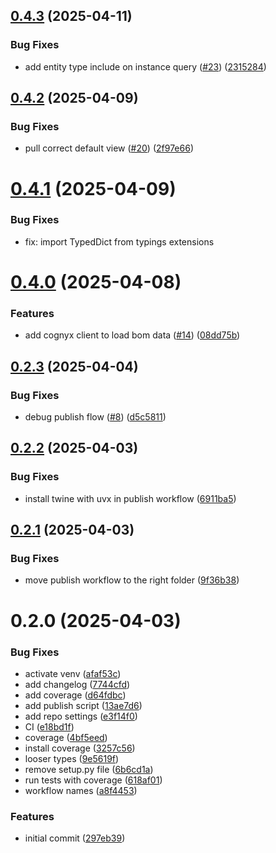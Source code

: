 ## [0.4.3](https://github.com/Cognyx/cognyx-bom-sdk/compare/v0.4.2...v0.4.3) (2025-04-11)


### Bug Fixes

* add entity type include on instance query ([#23](https://github.com/Cognyx/cognyx-bom-sdk/issues/23)) ([2315284](https://github.com/Cognyx/cognyx-bom-sdk/commit/2315284188c4f4281af612b5a74ca320f4e3382c))



## [0.4.2](https://github.com/Cognyx/cognyx-bom-sdk/compare/v0.4.1...v0.4.2) (2025-04-09)


### Bug Fixes

* pull correct default view ([#20](https://github.com/Cognyx/cognyx-bom-sdk/issues/20)) ([2f97e66](https://github.com/Cognyx/cognyx-bom-sdk/commit/2f97e66de015c37c55317397adb74482e60a514c))



# [0.4.1](https://github.com/Cognyx/cognyx-bom-sdk/compare/v0.4.0...v0.4.1) (2025-04-09)

### Bug Fixes

- fix: import TypedDict from typings extensions

# [0.4.0](https://github.com/Cognyx/cognyx-bom-sdk/compare/v0.2.5...v0.4.0) (2025-04-08)

### Features

- add cognyx client to load bom data ([#14](https://github.com/Cognyx/cognyx-bom-sdk/issues/14)) ([08dd75b](https://github.com/Cognyx/cognyx-bom-sdk/commit/08dd75bfc6dbf972f2754d22fd01936fe642329a))

## [0.2.3](https://github.com/Cognyx/cognyx-bom-sdk/compare/v0.2.2...v0.2.3) (2025-04-04)

### Bug Fixes

- debug publish flow ([#8](https://github.com/Cognyx/cognyx-bom-sdk/issues/8)) ([d5c5811](https://github.com/Cognyx/cognyx-bom-sdk/commit/d5c5811cfb1bc9b14379818c697739221cf8885f))

## [0.2.2](https://github.com/Cognyx/cognyx-bom-sdk/compare/v0.2.1...v0.2.2) (2025-04-03)

### Bug Fixes

- install twine with uvx in publish workflow ([6911ba5](https://github.com/Cognyx/cognyx-bom-sdk/commit/6911ba530148062888ae0bbc2696d36975a99d37))

## [0.2.1](https://github.com/Cognyx/cognyx-bom-sdk/compare/v0.2.0...v0.2.1) (2025-04-03)

### Bug Fixes

- move publish workflow to the right folder ([9f36b38](https://github.com/Cognyx/cognyx-bom-sdk/commit/9f36b38dfa238ee6feb57e6a8d86f22b1f37d9fc))

# 0.2.0 (2025-04-03)

### Bug Fixes

- activate venv ([afaf53c](https://github.com/Cognyx/cognyx-bom-sdk/commit/afaf53c1a5839c6718084415f480fe39f2b1e335))
- add changelog ([7744cfd](https://github.com/Cognyx/cognyx-bom-sdk/commit/7744cfdaac37f01a0f04d8e0aab2fde8ff35615a))
- add coverage ([d64fdbc](https://github.com/Cognyx/cognyx-bom-sdk/commit/d64fdbc8545980fc50e3f77507fede420d90b15b))
- add publish script ([13ae7d6](https://github.com/Cognyx/cognyx-bom-sdk/commit/13ae7d6145b33f33cba6c61c8693879583d8eeb3))
- add repo settings ([e3f14f0](https://github.com/Cognyx/cognyx-bom-sdk/commit/e3f14f0217fe50f5ba2f8609b10c1f881132961d))
- CI ([e18bd1f](https://github.com/Cognyx/cognyx-bom-sdk/commit/e18bd1fc6c8c0083406c99f7fe9612f62be69acd))
- coverage ([4bf5eed](https://github.com/Cognyx/cognyx-bom-sdk/commit/4bf5eed0a5bdab2bc003eeef5f7fa962e6a148a3))
- install coverage ([3257c56](https://github.com/Cognyx/cognyx-bom-sdk/commit/3257c56adb7a5b0783d8ee9f3cb7226892e7fc9c))
- looser types ([9e5619f](https://github.com/Cognyx/cognyx-bom-sdk/commit/9e5619f2d9f8b2e174f99325e8d0faedc4245c75))
- remove setup.py file ([6b6cd1a](https://github.com/Cognyx/cognyx-bom-sdk/commit/6b6cd1ae2d3a53f0c3b57f28a6efb1e11538e152))
- run tests with coverage ([618af01](https://github.com/Cognyx/cognyx-bom-sdk/commit/618af01b693047dc6085a24716893734b722ee66))
- workflow names ([a8f4453](https://github.com/Cognyx/cognyx-bom-sdk/commit/a8f4453cb63d3a0c959da5a9eddcb0fa9330fee9))

### Features

- initial commit ([297eb39](https://github.com/Cognyx/cognyx-bom-sdk/commit/297eb39c1a005d4c27eb7fe64f0db0beea0d2a66))

